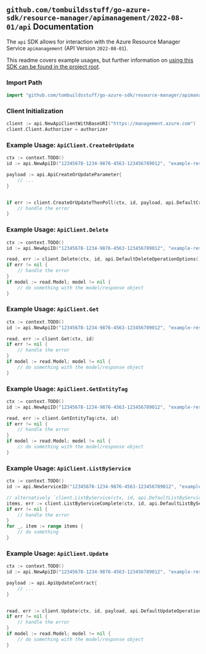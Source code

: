 
## `github.com/tombuildsstuff/go-azure-sdk/resource-manager/apimanagement/2022-08-01/api` Documentation

The `api` SDK allows for interaction with the Azure Resource Manager Service `apimanagement` (API Version `2022-08-01`).

This readme covers example usages, but further information on [using this SDK can be found in the project root](https://github.com/tombuildsstuff/go-azure-sdk/tree/main/docs).

### Import Path

```go
import "github.com/tombuildsstuff/go-azure-sdk/resource-manager/apimanagement/2022-08-01/api"
```


### Client Initialization

```go
client := api.NewApiClientWithBaseURI("https://management.azure.com")
client.Client.Authorizer = authorizer
```


### Example Usage: `ApiClient.CreateOrUpdate`

```go
ctx := context.TODO()
id := api.NewApiID("12345678-1234-9876-4563-123456789012", "example-resource-group", "serviceValue", "apiIdValue")

payload := api.ApiCreateOrUpdateParameter{
	// ...
}


if err := client.CreateOrUpdateThenPoll(ctx, id, payload, api.DefaultCreateOrUpdateOperationOptions()); err != nil {
	// handle the error
}
```


### Example Usage: `ApiClient.Delete`

```go
ctx := context.TODO()
id := api.NewApiID("12345678-1234-9876-4563-123456789012", "example-resource-group", "serviceValue", "apiIdValue")

read, err := client.Delete(ctx, id, api.DefaultDeleteOperationOptions())
if err != nil {
	// handle the error
}
if model := read.Model; model != nil {
	// do something with the model/response object
}
```


### Example Usage: `ApiClient.Get`

```go
ctx := context.TODO()
id := api.NewApiID("12345678-1234-9876-4563-123456789012", "example-resource-group", "serviceValue", "apiIdValue")

read, err := client.Get(ctx, id)
if err != nil {
	// handle the error
}
if model := read.Model; model != nil {
	// do something with the model/response object
}
```


### Example Usage: `ApiClient.GetEntityTag`

```go
ctx := context.TODO()
id := api.NewApiID("12345678-1234-9876-4563-123456789012", "example-resource-group", "serviceValue", "apiIdValue")

read, err := client.GetEntityTag(ctx, id)
if err != nil {
	// handle the error
}
if model := read.Model; model != nil {
	// do something with the model/response object
}
```


### Example Usage: `ApiClient.ListByService`

```go
ctx := context.TODO()
id := api.NewServiceID("12345678-1234-9876-4563-123456789012", "example-resource-group", "serviceValue")

// alternatively `client.ListByService(ctx, id, api.DefaultListByServiceOperationOptions())` can be used to do batched pagination
items, err := client.ListByServiceComplete(ctx, id, api.DefaultListByServiceOperationOptions())
if err != nil {
	// handle the error
}
for _, item := range items {
	// do something
}
```


### Example Usage: `ApiClient.Update`

```go
ctx := context.TODO()
id := api.NewApiID("12345678-1234-9876-4563-123456789012", "example-resource-group", "serviceValue", "apiIdValue")

payload := api.ApiUpdateContract{
	// ...
}


read, err := client.Update(ctx, id, payload, api.DefaultUpdateOperationOptions())
if err != nil {
	// handle the error
}
if model := read.Model; model != nil {
	// do something with the model/response object
}
```
